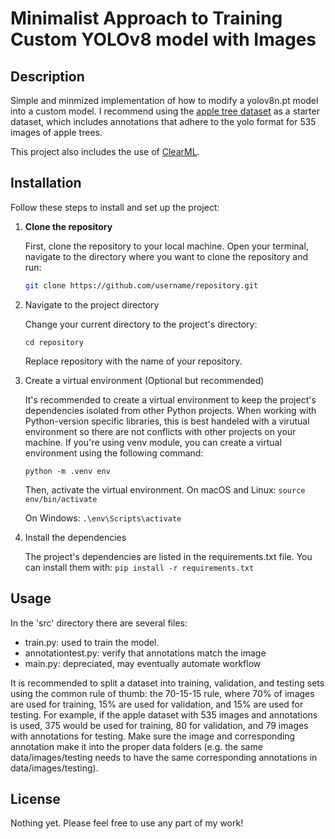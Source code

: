 # Minimalist Approach to Training Custom YOLOv8 model with Images

## Description

Simple and minmized implementation of how to modify a yolov8n.pt model into a custom model. 
I recommend using the [apple tree dataset](https://github.com/RoyVoetman/generated-apple-trees-fine-tuning) as a starter dataset, which includes annotations that adhere to the yolo format for 535 images of apple trees. 

This project also includes the use of [ClearML](https://clear.ml/docs/latest/docs/getting_started/mlops/mlops_first_steps/?utm_campaign=Signup%20Onboarding&utm_medium=email&_hsmi=234908432&_hsenc=p2ANqtz-9su_0Lu03rS1PJgSus3HmJKQoVU1VMAzfp3BM7Vje904BzFpog3MILNiHCETGbXXyTluuHVLQ374r5hbBjb8loARXwmA&utm_content=234908432&utm_source=hs_automation). 

## Installation

Follow these steps to install and set up the project:

1. **Clone the repository**

   First, clone the repository to your local machine. Open your terminal, navigate to the directory where you want to clone the repository and run:

   ```bash
   git clone https://github.com/username/repository.git

2. Navigate to the project directory

    Change your current directory to the project's directory:

    `cd repository`

    Replace repository with the name of your repository.

3. Create a virtual environment (Optional but recommended)

    It's recommended to create a virtual environment to keep the project's dependencies isolated from other Python projects. When working with Python-version specific libraries, this is best handeled with a virutual environment so there are not conflicts with other projects on your machine. If you're using venv module, you can create a virtual environment using the following command:

    `python -m .venv env`

    Then, activate the virtual environment. On macOS and Linux:
    `source env/bin/activate`

    On Windows:
    `.\env\Scripts\activate`

4. Install the dependencies

    The project's dependencies are listed in the requirements.txt file. You can install them with:
    `pip install -r requirements.txt` 

## Usage

In the 'src' directory there are several files:
* train.py: used to train the model.
* annotationtest.py: verify that annotations match the image
* main.py: depreciated, may eventually automate workflow

It is recommended to split a dataset into training, validation, and testing sets using the common rule of thumb: the 70-15-15 rule, where 70% of images are used for training, 15% are used for validation, and 15% are used for testing. For example, if the apple dataset with 535 images and annotations is used, 375 would be used for training, 80 for validation, and 79 images with annotations for testing. Make sure the image and corresponding annotation make it into the proper data folders (e.g. the same data/images/testing needs to have the same corresponding annotations in data/images/testing).

## License

Nothing yet. Please feel free to use any part of my work!

